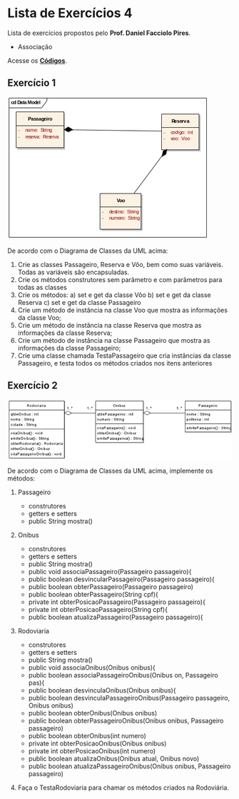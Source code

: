 # Lista de Exercícios 4

Lista de exercícios propostos pelo **Prof. Daniel Facciolo Pires**.

+ Associação

Acesse os **[Códigos](https://github.com/getuliovinicius/programacao.orientada.objeto)**.

## Exercício 1

![Diagrama de Classes](img/lista4exe1.png)

De acordo com o Diagrama de Classes da UML acima:

1. Crie as classes Passageiro, Reserva e Vôo, bem como suas variáveis. Todas as variáveis são encapsuladas.
2. Crie os métodos construtores sem parâmetro e com parâmetros para todas as classes
3. Crie os métodos:
    a) set e get da classe Vôo
    b) set e get da classe Reserva
    c) set e get da classe Passageiro
4. Crie um método de instância na classe Voo que mostra as informações da classe Voo;
5. Crie um método de instância na classe Reserva que mostra as informações da classe Reserva;
6. Crie um método de instância na classe Passageiro que mostra as informações da classe Passageiro;
7. Crie uma classe chamada TestaPassageiro que cria instâncias da classe Passageiro, e testa todos os métodos criados nos itens anteriores

## Exercício 2

![Diagrama de Classes](img/lista4exe2.png)

De acordo com o Diagrama de Classes da UML acima, implemente os métodos:

1. Passageiro

    + construtores
    + getters e setters
    + public String mostra()

2. Onibus

    + construtores
    + getters e setters
    + public String mostra()
    + public void associaPassageiro(Passageiro passageiro){
    + public boolean desvincularPassageiro(Passageiro passageiro){
    + public boolean obterPassageiro(Passageiro passageiro)
    + public boolean obterPassageiro(String cpf){
    + private int obterPosicaoPassageiro(Passageiro passageiro){
    + private int obterPosicaoPassageiro(String cpf){
    + public boolean atualizaPassageiro(Passageiro passageiro){

3. Rodoviaria

    + construtores
    + getters e setters
    + public String mostra()
    + public void associaOnibus(Onibus onibus){
    + public boolean associaPassageiroOnibus(Onibus on, Passageiro pas){
    + public boolean desvinculaOnibus(Onibus onibus){
    + public boolean desvinculaPassageiroOnibus(Passageiro passageiro, Onibus onibus)
    + public boolean obterOnibus(Onibus onibus)
    + public boolean obterPassageiroOnibus(Onibus onibus, Passageiro passageiro)
    + public boolean obterOnibus(int numero)
    + private int obterPosicaoOnibus(Onibus onibus)
    + private int obterPosicaoOnibus(int numero)
    + public boolean atualizaOnibus(Onibus atual, Onibus novo)
    + public boolean atualizaPassageiroOnibus(Onibus onibus, Passageiro passageiro)

4. Faça o TestaRodoviaria para chamar os métodos criados na Rodoviária.
